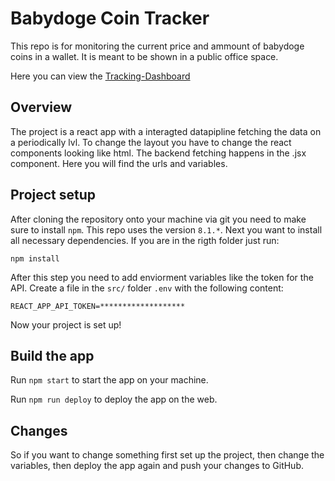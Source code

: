 # Babydoge Coin Tracker

This repo is for monitoring the current price and ammount of babydoge coins in a wallet. It is meant to be shown in a public office space.

Here you can view the [Tracking-Dashboard](https://insightgroup-capell.github.io/baby-doge-coin/)

## Overview

The project is a react app with a interagted datapipline fetching the data on a periodically lvl. To change the layout you have to change the react components looking like html. The backend fetching happens in the .jsx component. Here you will find the urls and variables.

## Project setup

After cloning the repository onto your machine via git you need to make sure to install `npm`. This repo uses the version `8.1.*`. Next you want to install all necessary dependencies. If you are in the rigth folder just run:

`npm install`

After this step you need to add enviorment variables like the token for the API. Create a file in the `src/` folder `.env` with the following content:

```
REACT_APP_API_TOKEN=*******************
```

Now your project is set up!

## Build the app

Run `npm start` to start the app on your machine.

Run `npm run deploy` to deploy the app on the web.

## Changes

So if you want to change something first set up the project, then change the variables, then deploy the app again and push your changes to GitHub.
